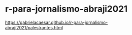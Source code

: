 # r-para-jornalismo-abraji2021

https://gabrielacaesar.github.io/r-para-jornalismo-abraji2021/palestrantes.html
